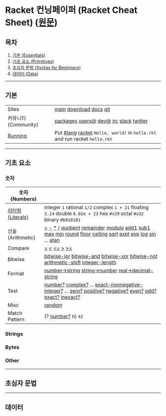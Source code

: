 # Racket 컨닝페이퍼 (Racket Cheat Sheet) ([원문](https://docs.racket-lang.org/racket-cheat/index.html))

## 목차
1. [기본 (Essentials)](#기본)
1. [기초 요소 (Primitives)](#기초-요소)
1. [초심자 문법 (Syntax for Beginners)](#초심자-문법)
1. [데이터 (Data)](#데이터)

---

## 기본

|  |  |
| --- | --- |
| Sites | [main](https://racket-lang.org/) [download](https://download.racket-lang.org/) [docs](https://docs.racket-lang.org/) [git](https://github.com/racket) |
| 커뮤니티 (Community) | [packages](https://pkgs.racket-lang.org/) [users@](https://groups.google.com/forum/#!forum/racket-users/) [dev@](https://groups.google.com/forum/#!forum/racket-dev/) [irc](https://racket-lang.org/irc-chat.html) [slack](http://racket-slack.herokuapp.com/) [twitter](https://twitter.com/racketlang) |
| [Running](https://docs.racket-lang.org/reference/running-sa.html) | Put [#lang](https://docs.racket-lang.org/guide/Module_Syntax.html#%28part._hash-lang%29) [racket](https://docs.racket-lang.org/reference/index.html) `Hello, world!` in `hello.rkt` and run racket `hello.rkt` |

---

## 기초 요소

### 숫자

| 숫자 (Numbers) |  |
| --- | --- |
| [리터럴 (Literals)](https://docs.racket-lang.org/reference/reader.html#%28part._parse-number%29) | integer `1` rational `1/2` complex `1 + 2i` floating `3.14` double `6.02e + 23` hex `#x29` octal `#o32` binary `#b010101` |
| 산술 (Arithmetic) | [+](https://docs.racket-lang.org/reference/generic-numbers.html#%28def._%28%28quote._~23~25kernel%29._%2B%29%29) [-](https://docs.racket-lang.org/reference/generic-numbers.html#%28def._%28%28quote._~23~25kernel%29._-%29%29) [*](https://docs.racket-lang.org/reference/generic-numbers.html#%28def._%28%28quote._~23~25kernel%29._%2A%29%29) [/](https://docs.racket-lang.org/reference/generic-numbers.html#%28def._%28%28quote._~23~25kernel%29._%2F%29%29) [quotient](https://docs.racket-lang.org/reference/generic-numbers.html#%28def._%28%28quote._~23~25kernel%29._quotient%29%29) [remainder](https://docs.racket-lang.org/reference/generic-numbers.html#%28def._%28%28quote._~23~25kernel%29._remainder%29%29) [modulo](https://docs.racket-lang.org/reference/generic-numbers.html#%28def._%28%28quote._~23~25kernel%29._modulo%29%29) [add1](https://docs.racket-lang.org/reference/generic-numbers.html#%28def._%28%28quote._~23~25kernel%29._add1%29%29) [sub1](https://docs.racket-lang.org/reference/generic-numbers.html#%28def._%28%28quote._~23~25kernel%29._sub1%29%29) [max](https://docs.racket-lang.org/reference/generic-numbers.html#%28def._%28%28quote._~23~25kernel%29._max%29%29) [min](https://docs.racket-lang.org/reference/generic-numbers.html#%28def._%28%28quote._~23~25kernel%29._min%29%29) [round](https://docs.racket-lang.org/reference/generic-numbers.html#%28def._%28%28quote._~23~25kernel%29._round%29%29) [floor](https://docs.racket-lang.org/reference/generic-numbers.html#%28def._%28%28quote._~23~25kernel%29._floor%29%29) [ceiling](https://docs.racket-lang.org/reference/generic-numbers.html#%28def._%28%28quote._~23~25kernel%29._ceiling%29%29) [sqrt](https://docs.racket-lang.org/reference/generic-numbers.html#%28def._%28%28quote._~23~25kernel%29._sqrt%29%29) [expt](https://docs.racket-lang.org/reference/generic-numbers.html#%28def._%28%28quote._~23~25kernel%29._expt%29%29) [exp](https://docs.racket-lang.org/reference/generic-numbers.html#%28def._%28%28quote._~23~25kernel%29._exp%29%29) [log](https://docs.racket-lang.org/reference/generic-numbers.html#%28def._%28%28quote._~23~25kernel%29._log%29%29) [sin](https://docs.racket-lang.org/reference/generic-numbers.html#%28def._%28%28quote._~23~25kernel%29._sin%29%29) ... [atan](https://docs.racket-lang.org/reference/generic-numbers.html#%28def._%28%28quote._~23~25kernel%29._atan%29%29) |
| Compare | [=](https://docs.racket-lang.org/reference/generic-numbers.html#%28def._%28%28quote._~23~25kernel%29._~3d%29%29) [<](https://docs.racket-lang.org/reference/generic-numbers.html#%28def._%28%28quote._~23~25kernel%29._~3c%29%29) [<=](https://docs.racket-lang.org/reference/generic-numbers.html#%28def._%28%28quote._~23~25kernel%29._~3c~3d%29%29) [>](https://docs.racket-lang.org/reference/generic-numbers.html#%28def._%28%28quote._~23~25kernel%29._~3e%29%29) [>=](https://docs.racket-lang.org/reference/generic-numbers.html#%28def._%28%28quote._~23~25kernel%29._~3e~3d%29%29) |
| Bitwise | [bitwise-ior](https://docs.racket-lang.org/reference/generic-numbers.html#%28def._%28%28quote._~23~25kernel%29._bitwise-ior%29%29) [bitwise-and](https://docs.racket-lang.org/reference/generic-numbers.html#%28def._%28%28quote._~23~25kernel%29._bitwise-and%29%29) [bitwise-xor](https://docs.racket-lang.org/reference/generic-numbers.html#%28def._%28%28quote._~23~25kernel%29._bitwise-xor%29%29) [bitwise-not](https://docs.racket-lang.org/reference/generic-numbers.html#%28def._%28%28quote._~23~25kernel%29._bitwise-not%29%29) [arithmetic-shift](https://docs.racket-lang.org/reference/generic-numbers.html#%28def._%28%28quote._~23~25kernel%29._arithmetic-shift%29%29) [integer-length](https://docs.racket-lang.org/reference/generic-numbers.html#%28def._%28%28quote._~23~25kernel%29._integer-length%29%29) |
| Format | [number->string](https://docs.racket-lang.org/reference/generic-numbers.html#%28def._%28%28quote._~23~25kernel%29._number-~3estring%29%29) [string->number](https://docs.racket-lang.org/reference/generic-numbers.html#%28def._%28%28quote._~23~25kernel%29._string-~3enumber%29%29) [real->decimal-string](https://docs.racket-lang.org/reference/generic-numbers.html#%28def._%28%28lib._racket%2Fprivate%2Fbase..rkt%29._real-~3edecimal-string%29%29) |
| Test | [number?](https://docs.racket-lang.org/reference/number-types.html#%28def._%28%28quote._~23~25kernel%29._number~3f%29%29) [complex?](https://docs.racket-lang.org/reference/number-types.html#%28def._%28%28quote._~23~25kernel%29._complex~3f%29%29) ... [exact-nonnegative-integer?](https://docs.racket-lang.org/reference/number-types.html#%28def._%28%28quote._~23~25kernel%29._exact-nonnegative-integer~3f%29%29) ... [zero?](https://docs.racket-lang.org/reference/number-types.html#%28def._%28%28quote._~23~25kernel%29._zero~3f%29%29) [positive?](https://docs.racket-lang.org/reference/number-types.html#%28def._%28%28quote._~23~25kernel%29._positive~3f%29%29) [negative?](https://docs.racket-lang.org/reference/number-types.html#%28def._%28%28quote._~23~25kernel%29._negative~3f%29%29) [even?](https://docs.racket-lang.org/reference/number-types.html#%28def._%28%28quote._~23~25kernel%29._even~3f%29%29) [odd?](https://docs.racket-lang.org/reference/number-types.html#%28def._%28%28quote._~23~25kernel%29._odd~3f%29%29) [exact?](https://docs.racket-lang.org/reference/number-types.html#%28def._%28%28quote._~23~25kernel%29._exact~3f%29%29) [inexact?](https://docs.racket-lang.org/reference/number-types.html#%28def._%28%28quote._~23~25kernel%29._inexact~3f%29%29) |
| Misc | [random](https://docs.racket-lang.org/reference/generic-numbers.html#%28def._%28%28lib._racket%2Fprivate%2Fbase..rkt%29._random%29%29) |
| Match Pattern | (? [number?](https://docs.racket-lang.org/reference/number-types.html#%28def._%28%28quote._~23~25kernel%29._number~3f%29%29) n) `42` |

### Strings

### Bytes

### Other

---

## 초심자 문법

---

## 데이터
